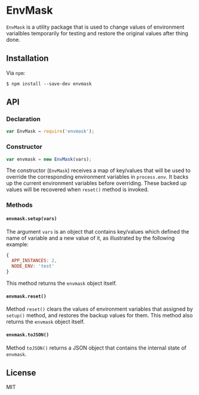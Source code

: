 # EnvMask

`EnvMask` is a utility package that is used to change values of environment varialbles temporarily for testing and restore the original values after thing done.

## Installation

Via `npm`:

```shell
$ npm install --save-dev envmask
```

## API

### Declaration

```javascript
var EnvMask = require('envmask');
```

### Constructor

```javascript
var envmask = new EnvMask(vars);
```

The constructor (`EnvMask`) receives a map of key/values that will be used to override the corresponding environment variables in `process.env`. It backs up the current environment variables before overriding. These backed up values will be recovered when `reset()` method is invoked.

### Methods

#### `envmask.setup(vars)`

The argument `vars` is an object that contains key/values which defined the name of variable and a new value of it, as illustrated by the following example:
```javascript
{
  APP_INSTANCES: 2,
  NODE_ENV: 'test'
}
```

This method returns the `envmask` object itself.

#### `envmask.reset()`

Method `reset()` clears the values of environment variables that assigned by `setup()` method, and restores the backup values for them. This method also returns the `envmask` object itself.

#### `envmask.toJSON()`

Method `toJSON()` returns a JSON object that contains the internal state of `envmask`.

## License

MIT
